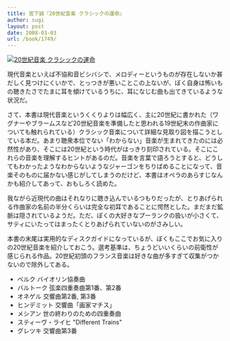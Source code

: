 ```yaml
---
title: 宮下誠『20世紀音楽 クラシックの運命』
author: sugi
layout: post
date: 2008-03-03
url: /book/1749/
---
```

<a href="http://www.amazon.co.jp/exec/obidos/ASIN/4334033725/chezsugi-22/ref=nosim/" name="amazletlink" target="_blank"><img src="http://i2.wp.com/ec2.images-amazon.com/images/I/31RPXNDQBWL.SL160.jpg?w=660" alt="20世紀音楽 クラシックの運命" class="alignleft" data-recalc-dims="1" /></a>

現代音楽といえば不協和音ビシバシで、メロディーというものが存在しないか甚だしく見つけにくいかで、とっつきが悪いことこの上ないが、ぼく自身は怖いもの聴きたさでたまに耳を傾けているうちに、耳になじむ曲も出てきているような状況だ。

さて、本書は現代音楽というくくりよりは幅広く、主に20世紀に書かれた（ワグナーやブラームスなど20世紀音楽を準備したと思われる19世紀末の作曲家についても触れられている）クラシック音楽について詳細な見取り図を描こうとしている本だ。あまり聴衆本位でない「わからない」音楽が生まれてきたのには必然性があり、そこには20世紀という時代がはっきり刻印されている。そこにこれらの音楽を理解するヒントがあるのだ。音楽を言葉で語ろうとすると、どうしてもわかったようなわからないようなジャーゴンをちりばめることになって、音楽そのものに届かない感じがしてしまうのだけど、本書はオペラのあらすじなんかも紹介してあって、おもしろく読めた。

我ながら近現代の曲はそれなりに聴き込んでいるつもりだったが、とりあげられる作曲家の名前の半分くらいは完全な初耳であることに愕然とした。まだまだ鉱脈は隠されているようだ。ただ、ぼくの大好きなプーランクの扱いが小さくて、サティにいたってはまったくとりあげられていないのがさみしい。

本書の末尾は実用的なディスクガイドになっているが、ぼくもここでお気に入りの20世紀音楽を紹介しておこう。選考基準は、ちょうどいいくらいの前衛性が感じられる作品。20世紀初頭のフランス音楽は好きな曲が多すぎて収集がつかないので除外してある。

  * ベルク バイオリン協奏曲
  * バルトーク 弦楽四重奏曲第1番、第2番
  * オネゲル 交響曲第2番, 第3番
  * ヒンデミット 交響曲「画家マチス」
  * メシアン 世の終わりのための四重奏曲
  * スティーヴ・ライヒ "Different Trains"
  * グレツキ 交響曲第3番

